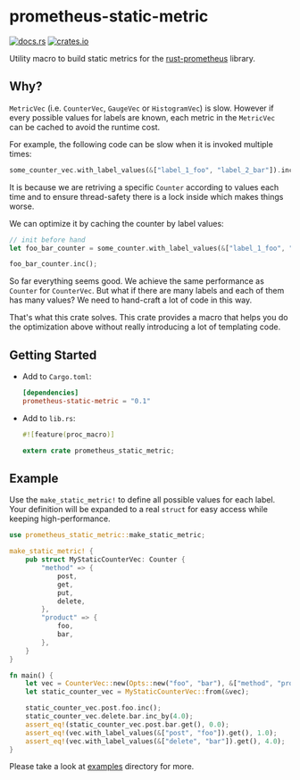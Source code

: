 # prometheus-static-metric

[![docs.rs](https://docs.rs/prometheus-static-metric/badge.svg)](https://docs.rs/prometheus-static-metric)
[![crates.io](http://meritbadge.herokuapp.com/prometheus-static-metric)](https://crates.io/crates/prometheus-static-metric)

Utility macro to build static metrics for the [rust-prometheus](https://github.com/pingcap/rust-prometheus) library.

## Why?

`MetricVec` (i.e. `CounterVec`, `GaugeVec` or `HistogramVec`) is slow. However if every possible values for labels are
known, each metric in the `MetricVec` can be cached to avoid the runtime cost.

For example, the following code can be slow when it is invoked multiple times:

```rust
some_counter_vec.with_label_values(&["label_1_foo", "label_2_bar"]).inc();
```

It is because we are retriving a specific `Counter` according to values each time and to ensure thread-safety there is
a lock inside which makes things worse.

We can optimize it by caching the counter by label values:

```rust
// init before hand
let foo_bar_counter = some_counter.with_label_values(&["label_1_foo", "label_2_bar"]);

foo_bar_counter.inc();
```

So far everything seems good. We achieve the same performance as `Counter` for `CounterVec`. But what if there are many
labels and each of them has many values? We need to hand-craft a lot of code in this way.

That's what this crate solves. This crate provides a macro that helps you do the optimization above without really
introducing a lot of templating code.

## Getting Started

+ Add to `Cargo.toml`:

    ```toml
    [dependencies]
    prometheus-static-metric = "0.1"
    ```

+ Add to `lib.rs`:

    ```rust
    #![feature(proc_macro)]

    extern crate prometheus_static_metric;
    ```

## Example

Use the `make_static_metric!` to define all possible values for each label. Your definition will be expanded to a real
`struct` for easy access while keeping high-performance.

```rust
use prometheus_static_metric::make_static_metric;

make_static_metric! {
    pub struct MyStaticCounterVec: Counter {
        "method" => {
            post,
            get,
            put,
            delete,
        },
        "product" => {
            foo,
            bar,
        },
    }
}

fn main() {
    let vec = CounterVec::new(Opts::new("foo", "bar"), &["method", "product"]).unwrap();
    let static_counter_vec = MyStaticCounterVec::from(&vec);

    static_counter_vec.post.foo.inc();
    static_counter_vec.delete.bar.inc_by(4.0);
    assert_eq!(static_counter_vec.post.bar.get(), 0.0);
    assert_eq!(vec.with_label_values(&["post", "foo"]).get(), 1.0);
    assert_eq!(vec.with_label_values(&["delete", "bar"]).get(), 4.0);
}
```

Please take a look at [examples](./examples) directory for more.
